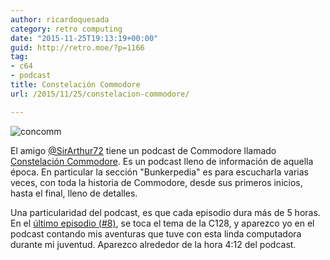 ```yaml
---
author: ricardoquesada
category: retro computing
date: "2015-11-25T19:13:19+00:00"
guid: http://retro.moe/?p=1166
tag:
- c64
- podcast
title: Constelación Commodore
url: /2015/11/25/constelacion-commodore/

---
```


![concomm](/wp-content/uploads/2015/11/concomm.jpeg)

El amigo [@SirArthur72](https://twitter.com/SirArthur72) tiene un podcast de
Commodore llamado [Constelación Commodore](http://constelacioncommodore.com/).
Es un podcast lleno de información de aquella época.
En particular la sección "Bunkerpedia" es para escucharla varias veces, con toda
la historia de Commodore, desde sus primeros inicios, hasta el final, lleno de
detalles.

Una particularidad del podcast, es que cada episodio dura más de 5 horas.
En
el [último episodio (#8)](http://constelacioncommodore.com/constelacion-commodore-0008-2t-piratas/),
se toca el tema de la C128, y aparezco yo en el podcast contando mis aventuras
que tuve con esta linda computadora durante mi juventud.
Aparezco alrededor de la hora 4:12 del podcast.
